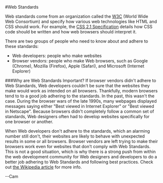 #Web Standards

Web standards come from an organization called the [W3C](http://www.w3.org/) (World Wide Web Consortium) and specify how various web technologies like HTML and CSS should work. For example, the [CSS 2.1 Specification](http://www.w3.org/TR/CSS21/) details how CSS code should be written and how web browsers should interpret it.

There are two groups of people who need to know about and adhere to these standards:

* Web developers: people who make websites
* Browser vendors: people who make Web browsers, such as Google (Chrome), Mozilla (Firefox), Apple (Safari), and Microsoft (Internet Explorer)

###Why are Web Standards Important?
If browser vendors didn't adhere to Web Standards, Web developers couldn't be sure that the websites they make would work as intended on all browsers. Thankfully, modern browsers tend to to a good job adhering to the standards. In the past, this wasn't the case. During the browser wars of the late 1990s, many webpages displayed messages saying either "Best viewed in Internet Explorer" or "Best viewed in Netscape". Because browsers didn't completely follow a common set of standards, Web designers often had to develop websites specifically for one browser or another.

When Web developers don't adhere to the standards, which an alarming number still don't, their websites are likely to behave with unexpected results in some or all browsers. Browser vendors are left trying to make their browsers work even for websites that don't comply with Web Standards. This is not a good situation, which is why there is a strong push from within the web development community for Web designers and developers to do a better job adhering to Web Standards and following best practices. Check out [the Wikipedia article](http://en.wikipedia.org/wiki/Web_standards) for more info.

--Cam
